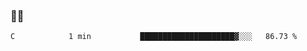 ### 👨‍💻

<!--START_SECTION:waka-->
```text
C            1 min           █████████████████████▓░░░   86.73 % 
```
<!--END_SECTION:waka-->
